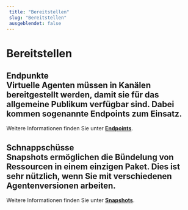 ```yaml
---
 title: "Bereitstellen" 
 slug: "Bereitstellen" 
 ausgeblendet: false 
---
```

# Bereitstellen

## Endpunkte<div class="divider"></div>Virtuelle Agenten müssen in Kanälen bereitgestellt werden, damit sie für das allgemeine Publikum verfügbar sind. Dabei kommen sogenannte Endpoints zum Einsatz.

Weitere Informationen finden Sie unter [**Endpoints**]({{config.site_url}}ai/resources/deploy/endpoints/).

## Schnappschüsse<div class="divider"></div>Snapshots ermöglichen die Bündelung von Ressourcen in einem einzigen Paket. Dies ist sehr nützlich, wenn Sie mit verschiedenen Agentenversionen arbeiten.

Weitere Informationen finden Sie unter [**Snapshots**]({{config.site_url}}ai/resources/deploy/snapshots/).